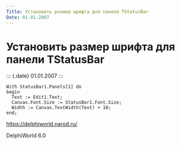 ```yaml
---
Title: Установить размер шрифта для панели TStatusBar
Date: 01.01.2007
---
```



Установить размер шрифта для панели TStatusBar
==============================================

::: {.date}
01.01.2007
:::

    With StatusBar1.Panels[1] do
    begin
      Text := Edit1.Text;
      Canvas.Font.Size := StatusBar1.Font.Size;
      Width := Canvas.TextWidth(Text) + 10;
    end;
     

<https://delphiworld.narod.ru/>

DelphiWorld 6.0
